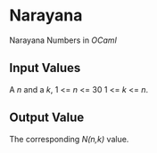 # Narayana
Narayana Numbers in *OCaml*

## Input Values

A *n* and a *k*, 1 <= *n* <= 30 1 <= *k* <= *n*.

## Output Value

The corresponding *N(n,k)* value.
